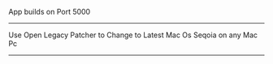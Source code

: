 App builds on Port 5000


-----------



Use Open Legacy Patcher
to Change to Latest
Mac Os Seqoia
on any Mac Pc


--------------

